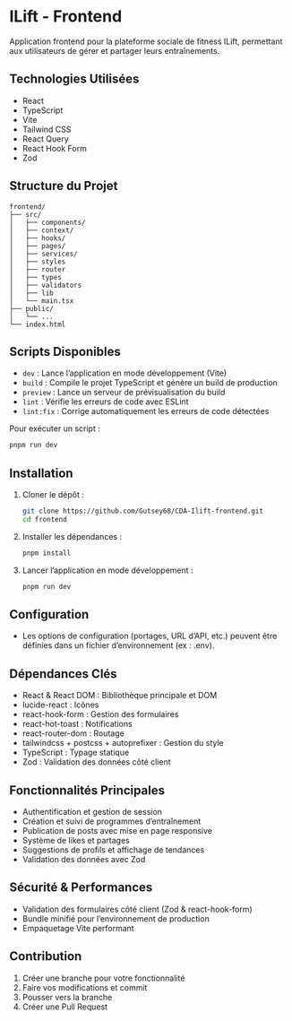 # ILift - Frontend

Application frontend pour la plateforme sociale de fitness ILift, permettant aux utilisateurs de gérer et partager leurs entraînements.

## Technologies Utilisées

- React
- TypeScript
- Vite
- Tailwind CSS
- React Query
- React Hook Form
- Zod

## Structure du Projet

```
frontend/
├── src/
│   ├── components/
│   ├── context/
│   ├── hooks/
│   ├── pages/
│   ├── services/
│   ├── styles
│   ├── router
│   ├── types
│   ├── validators
│   ├── lib
│   └── main.tsx
├── public/
│   └── ...
└── index.html
```

## Scripts Disponibles

- `dev` : Lance l’application en mode développement (Vite)
- `build` : Compile le projet TypeScript et génère un build de production
- `preview` : Lance un serveur de prévisualisation du build
- `lint` : Vérifie les erreurs de code avec ESLint
- `lint:fix` : Corrige automatiquement les erreurs de code détectées

Pour exécuter un script :

```bash
pnpm run dev
```

## Installation

1. Cloner le dépôt :
   ```bash
   git clone https://github.com/Gutsey68/CDA-Ilift-frontend.git
   cd frontend
   ```
2. Installer les dépendances :
   ```bash
   pnpm install
   ```
3. Lancer l’application en mode développement :
   ```bash
   pnpm run dev
   ```

## Configuration

- Les options de configuration (portages, URL d’API, etc.) peuvent être définies dans un fichier d’environnement (ex : .env).

## Dépendances Clés

- React & React DOM : Bibliothèque principale et DOM
- lucide-react : Icônes
- react-hook-form : Gestion des formulaires
- react-hot-toast : Notifications
- react-router-dom : Routage
- tailwindcss + postcss + autoprefixer : Gestion du style
- TypeScript : Typage statique
- Zod : Validation des données côté client

## Fonctionnalités Principales

- Authentification et gestion de session
- Création et suivi de programmes d’entraînement
- Publication de posts avec mise en page responsive
- Système de likes et partages
- Suggestions de profils et affichage de tendances
- Validation des données avec Zod

## Sécurité & Performances

- Validation des formulaires côté client (Zod & react-hook-form)
- Bundle minifié pour l’environnement de production
- Empaquetage Vite performant

## Contribution

1. Créer une branche pour votre fonctionnalité
2. Faire vos modifications et commit
3. Pousser vers la branche
4. Créer une Pull Request
